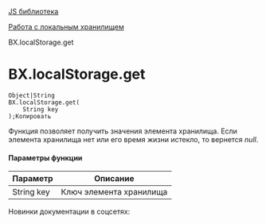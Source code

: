 [JS библиотека](/api_help/js_lib/index.php)

[Работа с локальным хранилищем](/api_help/js_lib/ls/index.php)

BX.localStorage.get

BX.localStorage.get
===================

```
Object|String
BX.localStorage.get(
	String key
);Копировать
```

Функция позволяет получить значения элемента хранилища. Если элемента хранилища нет или его время жизни истекло, то вернется *null*.

#### Параметры функции

| Параметр | Описание |
| --- | --- |
| String key | Ключ элемента хранилища |

Новинки документации в соцсетях: